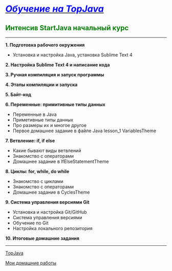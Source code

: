 # ***<u><span style="color:blue">Обучение на TopJava</u>***
## **<span style="color:Green">Интенсив StartJava начальный курс**

---
**1. Подготовка рабочего окружения**
* Установка и настройка Java, установка Sublime Text 4

**2. Настройка Sublime Text 4 и написание кода**

**3. Ручная компиляция и запуск программы**

**4. Этапы компиляции и запуска**

**5. Байт-код**

**6. Переменные: примитивные типы данных**
* Переменные в Java
* Приметивные типы данных
* Про размеры их и многое другое
* Первое домашнее задание в файле Java lesson_1 VariablesTheme

**7. Ветвление: if, if else**
* Какие бывают виды ветвлений
* Знакомство с операторами
* Домашнее задание в IfElseStatementTheme

**8. Циклы: for, while, do while**
* Знакомство с циклами
* Знакомство с операторами
* Домашнее задание в CyclesTheme

**9. Система управления версиями Git**
* Установка и настройка Git/GitHub
* Система управления версиями
* Обучение по Git
* Настройка локального репозитория

**10. Итоговые домашние задания**

---
[TopJava](https://topjava.ru/)

[Мои домашние работы](https://github.com/Kirkleve/TopJava/tree/master/src/main/java/lesson_1)
